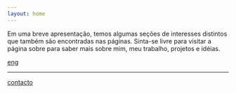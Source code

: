 ```yaml
---
layout: home
---
```

Em uma breve apresentação, temos algumas seções de interesses distintos que também são encontradas nas páginas. Sinta-se livre para visitar a página sobre para saber mais sobre mim, meu trabalho, projetos e idéias.

[eng](./index.html)

***
[contacto](./contacto.html)